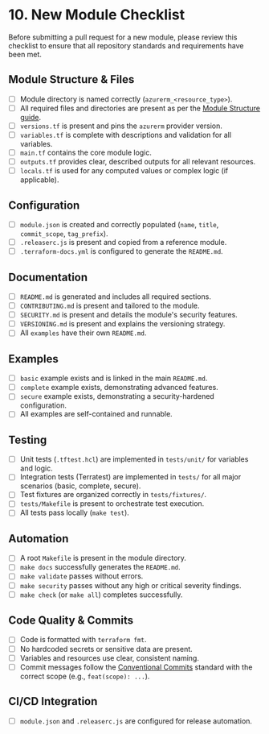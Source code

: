 # 10. New Module Checklist

Before submitting a pull request for a new module, please review this checklist to ensure that all repository standards and requirements have been met.

## Module Structure & Files

- [ ] Module directory is named correctly (`azurerm_<resource_type>`).
- [ ] All required files and directories are present as per the [Module Structure guide](./02-module-structure.md).
- [ ] `versions.tf` is present and pins the `azurerm` provider version.
- [ ] `variables.tf` is complete with descriptions and validation for all variables.
- [ ] `main.tf` contains the core module logic.
- [ ] `outputs.tf` provides clear, described outputs for all relevant resources.
- [ ] `locals.tf` is used for any computed values or complex logic (if applicable).

## Configuration

- [ ] `module.json` is created and correctly populated (`name`, `title`, `commit_scope`, `tag_prefix`).
- [ ] `.releaserc.js` is present and copied from a reference module.
- [ ] `.terraform-docs.yml` is configured to generate the `README.md`.

## Documentation

- [ ] `README.md` is generated and includes all required sections.
- [ ] `CONTRIBUTING.md` is present and tailored to the module.
- [ ] `SECURITY.md` is present and details the module's security features.
- [ ] `VERSIONING.md` is present and explains the versioning strategy.
- [ ] All `examples` have their own `README.md`.

## Examples

- [ ] `basic` example exists and is linked in the main `README.md`.
- [ ] `complete` example exists, demonstrating advanced features.
- [ ] `secure` example exists, demonstrating a security-hardened configuration.
- [ ] All examples are self-contained and runnable.

## Testing

- [ ] Unit tests (`.tftest.hcl`) are implemented in `tests/unit/` for variables and logic.
- [ ] Integration tests (Terratest) are implemented in `tests/` for all major scenarios (basic, complete, secure).
- [ ] Test fixtures are organized correctly in `tests/fixtures/`.
- [ ] `tests/Makefile` is present to orchestrate test execution.
- [ ] All tests pass locally (`make test`).

## Automation

- [ ] A root `Makefile` is present in the module directory.
- [ ] `make docs` successfully generates the `README.md`.
- [ ] `make validate` passes without errors.
- [ ] `make security` passes without any high or critical severity findings.
- [ ] `make check` (or `make all`) completes successfully.

## Code Quality & Commits

- [ ] Code is formatted with `terraform fmt`.
- [ ] No hardcoded secrets or sensitive data are present.
- [ ] Variables and resources use clear, consistent naming.
- [ ] Commit messages follow the [Conventional Commits](https://www.conventionalcommits.org/) standard with the correct scope (e.g., `feat(scope): ...`).

## CI/CD Integration

- [ ] `module.json` and `.releaserc.js` are configured for release automation.
